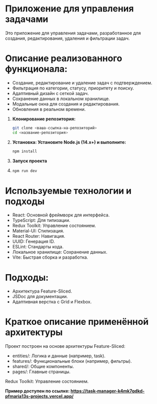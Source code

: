 # Приложение для управления задачами

Это приложение для управления задачами, разработанное для создания, редактирования, удаления и фильтрации задач.

# Описание реализованного функционала:
- Создание, редактирование и удаление задач с подтверждением.
- Фильтрация по категории, статусу, приоритету и поиску.
- Адаптивный дизайн с сеткой задач.
- Сохранение данных в локальном хранилище.
- Модальные окна для создания и редактирования.
- Обновления в реальном времени.

1. **Клонирование репозитория:**
   ```bash
   git clone <ваша-ссылка-на-репозиторий>
   cd <название-репозитория>
   
2. **Установка: Установите Node.js (14.x+) и выполните:**
    ```bash
   npm install

3. **Запуск проекта**
4. ```bash
   npm run dev

# Используемые технологии и подходы
- React: Основной фреймворк для интерфейса.
- TypeScript: Для типизации.
- Redux Toolkit: Управление состоянием.
- Material-UI: Стилизация.
- React Router: Навигация.
- UUID: Генерация ID.
- ESLint: Стандарты кода.
- Локальное хранилище: Сохранение данных.
- Vite: Быстрая сборка и разработка.

# Подходы:
- Архитектура Feature-Sliced.
- JSDoc для документации.
- Адаптивная верстка с Grid и Flexbox.

# Краткое описание применённой архитектуры
Проект построен на основе архитектуры Feature-Sliced:

- entities/: Логика и данные (например, task).
- features/: Функциональные блоки (например, фильтры).
- shared/: Общие компоненты.
- pages/: Главные страницы.

Redux Toolkit: Управление состоянием.

**Пример доступен по ссылке: https://task-manager-k4mk7qdkd-pfmaria13s-projects.vercel.app/**